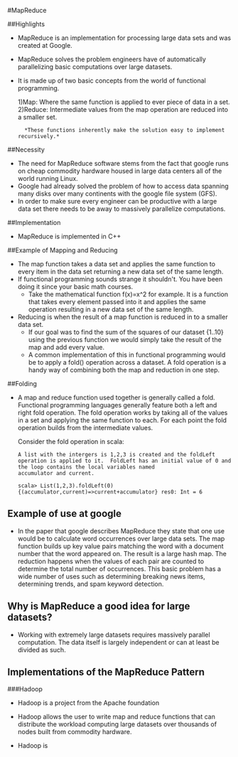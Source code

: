 #MapReduce

##Highlights
* MapReduce is an implementation for processing large data sets and was created at Google.
* MapReduce solves the problem engineers have of automatically parallelizing basic computations over large datasets. 
* It is made up of two basic concepts from the world of functional programming.

    1)Map: Where the same function is applied to ever piece of data in a set.
    2)Reduce: Intermediate values from the map operation are reduced into a smaller set.
    
        *These functions inherently make the solution easy to implement recursively.*

##Necessity
* The need for MapReduce software stems from the fact that google runs on cheap commodity hardware housed in large data centers all of the world running Linux.
* Google had already solved the problem of how to access data spanning many disks over many continents with the google file system (GFS).
* In order to make sure every engineer can be productive with a large data set there needs to be away to massively parallelize computations.


##Implementation
* MapReduce is implemented in C++


##Example of Mapping and Reducing
* The map function takes a data set and applies the same function to every item in the data set returning a new data set of the same length.
* If functional programming sounds strange it shouldn't. You have been doing it since your basic math courses.
    * Take the mathematical function f(x)=x^2 for example.  It is a function that takes every element passed into it and applies the same operation resulting in a new data set of the same length.
* Reducing is when the result of a map function is reduced in to a smaller data set.
    * If our goal was to find the sum of the squares of our dataset {1..10} using the previous function we would simply take the result of the map and add every value.  
    * A common implementation of this in functional programming would be to apply a fold() operation across a dataset.  A fold operation is a handy way of combining both the map and reduction in one step. 
    
##Folding
* A map and reduce function used together is generally called a fold. Functional programming languages generally feature both a left and right fold operation.  The fold operation works by taking all of the values in a set and applying the same function to each.  For each point the fold operation builds from the intermediate values. 

    Consider the fold operation in scala:
    
    `A list with the intergers is 1,2,3 is created and the foldLeft operation is applied to it.  FoldLeft has an initial value of 0 and the loop contains the local variables named              accumulator and current.`
    
    `scala> List(1,2,3).foldLeft(0){(accumulator,current)=>current+accumulator}
     res0: Int = 6`
    
## Example of use at google
* In the paper that google describes MapReduce they state that one use would be to calculate word occurrences over large data sets.  The map function builds up key value pairs matching the word with a document number that the word appeared on.  The result is a large hash map.  The reduction happens when the values of each pair are counted to determine the total number of occurrences. This basic problem has a wide number of uses such as determining breaking news items, determining trends, and spam keyword detection.


## Why is MapReduce a good idea for large datasets?
* Working with extremely large datasets requires massively parallel computation.  The data itself is largely independent or can at least be divided as such.   
## Implementations of the MapReduce Pattern
###Hadoop
* Hadoop is a project from the Apache foundation
* Hadoop allows the user to write map and reduce functions that can distribute the workload computing large datasets over thousands of nodes built from commodity hardware.  

* Hadoop is 


